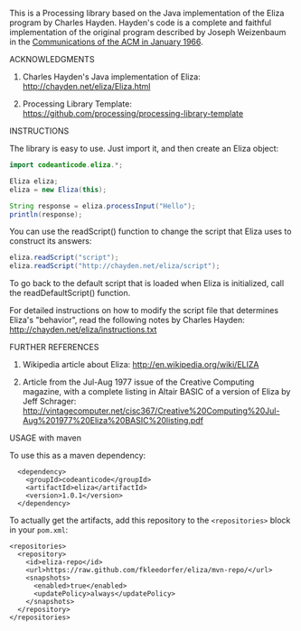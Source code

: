 This is a Processing library based on the Java implementation of the Eliza program by Charles Hayden.
Hayden's code is a complete and faithful implementation of the original program described by Joseph Weizenbaum in the <a href="http://www.cse.buffalo.edu/~rapaport/572/S02/weizenbaum.eliza.1966.pdf">Communications of the ACM in January 1966</a>.

ACKNOWLEDGMENTS

1) Charles Hayden's Java implementation of Eliza:
http://chayden.net/eliza/Eliza.html 	

2) Processing Library Template:
https://github.com/processing/processing-library-template

INSTRUCTIONS

The library is easy to use. Just import it, and then create an Eliza object:

```java
import codeanticode.eliza.*;

Eliza eliza;
eliza = new Eliza(this);

String response = eliza.processInput("Hello");
println(response);
```

You can use the readScript() function to change the script that Eliza uses to construct its answers:

```java
eliza.readScript("script");
eliza.readScript("http://chayden.net/eliza/script");
```

To go back to the default script that is loaded when Eliza is initialized, call the readDefaultScript() function.

For detailed instructions on how to modify the script file that determines Eliza's "behavior", read the following notes by Charles Hayden:  
http://chayden.net/eliza/instructions.txt

FURTHER REFERENCES

1) Wikipedia article about Eliza: http://en.wikipedia.org/wiki/ELIZA

2) Article from the Jul-Aug 1977 issue of the Creative Computing magazine, with a complete listing in Altair BASIC of a version of Eliza by Jeff Schrager: 
http://vintagecomputer.net/cisc367/Creative%20Computing%20Jul-Aug%201977%20Eliza%20BASIC%20listing.pdf

USAGE with maven

To use this as a maven dependency:
```
  <dependency>
    <groupId>codeanticode</groupId>
    <artifactId>eliza</artifactId>
    <version>1.0.1</version>
  </dependency>
```

To actually get the artifacts, add this repository to the `<repositories>` block in your `pom.xml`:

``` 
<repositories>
  <repository>
    <id>eliza-repo</id>
    <url>https://raw.github.com/fkleedorfer/eliza/mvn-repo/</url>
    <snapshots>
      <enabled>true</enabled>
      <updatePolicy>always</updatePolicy>
    </snapshots>
  </repository>
</repositories>
```

